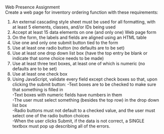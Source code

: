 Web Presence Assignment
<br />
Create a web page for inventory ordering function with these requirements:

1. An external cascading style sheet must be used for all formatting, with at least 5 elements, classes, and/or IDs being used
2. Accept at least 15 data elements on one (and only one) Web page form
3. On the form, the labels and fields are aligned using an HTML table
4. Use one and only one submit button tied to the form
5. Use at least one radio button (no defaults are to be set)
6. Use at least one drop down list box (have the top entry be blank or indicate that some choice needs to be made)
7. Use at least three text boxes, at least one of which is numeric (no defaults are to be set)
8. Use at least one check box
9. Using JavaScript, validate every field except check boxes so that, upon clicking the submit button:
   -Text boxes are to be checked to make sure that something is filled in <br />
   -Text boxes with numeric fields have numbers in them<br />
   -The user must select something (besides the top row) in the drop down list box<br />
   -Radio buttons must not default to a checked value, and the user must select one of the radio button choices<br />
   -When the user clicks Submit, if the data is not correct, a SINGLE textbox must pop up describing all of the errors.

